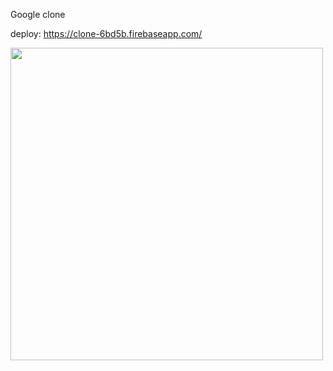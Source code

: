 Google clone

deploy: https://clone-6bd5b.firebaseapp.com/



<img src="https://user-images.githubusercontent.com/66249668/92302665-dbd5fd80-efa8-11ea-9a7a-471a00b3d5bf.gif" width="500" height="500">

